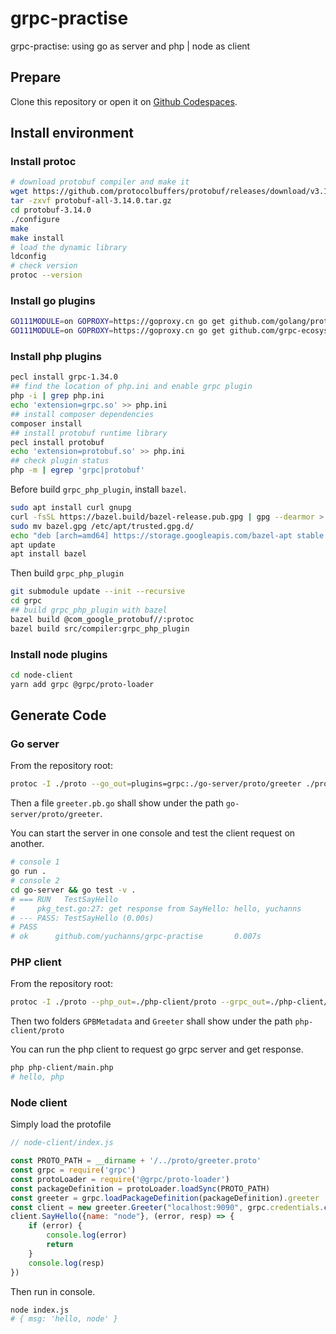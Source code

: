 # grpc-practise
grpc-practise: using go as server and php | node as client

## Prepare
Clone this repository or open it on [Github Codespaces](https://github.com/codespaces).

## Install environment
### Install protoc
```sh
# download protobuf compiler and make it
wget https://github.com/protocolbuffers/protobuf/releases/download/v3.14.0/protobuf-all-3.14.0.tar.gz
tar -zxvf protobuf-all-3.14.0.tar.gz
cd protobuf-3.14.0 
./configure
make
make install
# load the dynamic library
ldconfig
# check version
protoc --version
```
### Install go plugins
```sh
GO111MODULE=on GOPROXY=https://goproxy.cn go get github.com/golang/protobuf/protoc-gen-go@v1.3
GO111MODULE=on GOPROXY=https://goproxy.cn go get github.com/grpc-ecosystem/grpc-gateway/protoc-gen-grpc-gateway@v1
```
### Install php plugins
```sh
pecl install grpc-1.34.0
## find the location of php.ini and enable grpc plugin
php -i | grep php.ini
echo 'extension=grpc.so' >> php.ini
## install composer dependencies
composer install
## install protobuf runtime library
pecl install protobuf
echo 'extension=protobuf.so' >> php.ini
## check plugin status
php -m | egrep 'grpc|protobuf'
```
Before build `grpc_php_plugin`, install `bazel`.
```sh
sudo apt install curl gnupg
curl -fsSL https://bazel.build/bazel-release.pub.gpg | gpg --dearmor > bazel.gpg
sudo mv bazel.gpg /etc/apt/trusted.gpg.d/
echo "deb [arch=amd64] https://storage.googleapis.com/bazel-apt stable jdk1.8" | sudo tee /etc/apt/sources.list.d/bazel.list
apt update
apt install bazel
```
Then build `grpc_php_plugin`
```sh
git submodule update --init --recursive 
cd grpc
## build grpc_php_plugin with bazel
bazel build @com_google_protobuf//:protoc
bazel build src/compiler:grpc_php_plugin
```
### Install node plugins
```sh
cd node-client
yarn add grpc @grpc/proto-loader
```

## Generate Code
### Go server
From the repository root:
```sh
protoc -I ./proto --go_out=plugins=grpc:./go-server/proto/greeter ./proto/*.proto
```
Then a file `greeter.pb.go` shall show under the path `go-server/proto/greeter`.

You can start the server in one console and test the client request on another.
```sh
# console 1
go run .
# console 2
cd go-server && go test -v .
# === RUN   TestSayHello
#     pkg_test.go:27: get response from SayHello: hello, yuchanns
# --- PASS: TestSayHello (0.00s)
# PASS
# ok      github.com/yuchanns/grpc-practise       0.007s
```
### PHP client
From the repository root:
```sh
protoc -I ./proto --php_out=./php-client/proto --grpc_out=./php-client/proto --plugin=protoc-gen-grpc=./grpc/bazel-bin/src/compiler/grpc_php_plugin ./proto/*.proto 
```
Then two folders `GPBMetadata` and `Greeter` shall show under the path `php-client/proto`

You can run the php client to request go grpc server and get response.
```sh
php php-client/main.php 
# hello, php
```
### Node client
Simply load the protofile
```js
// node-client/index.js

const PROTO_PATH = __dirname + '/../proto/greeter.proto'
const grpc = require('grpc')
const protoLoader = require('@grpc/proto-loader')
const packageDefinition = protoLoader.loadSync(PROTO_PATH)
const greeter = grpc.loadPackageDefinition(packageDefinition).greeter
const client = new greeter.Greeter("localhost:9090", grpc.credentials.createInsecure())
client.SayHello({name: "node"}, (error, resp) => {
    if (error) {
        console.log(error)
        return
    }
    console.log(resp)
})
```
Then run in console.
```sh
node index.js
# { msg: 'hello, node' }
```
